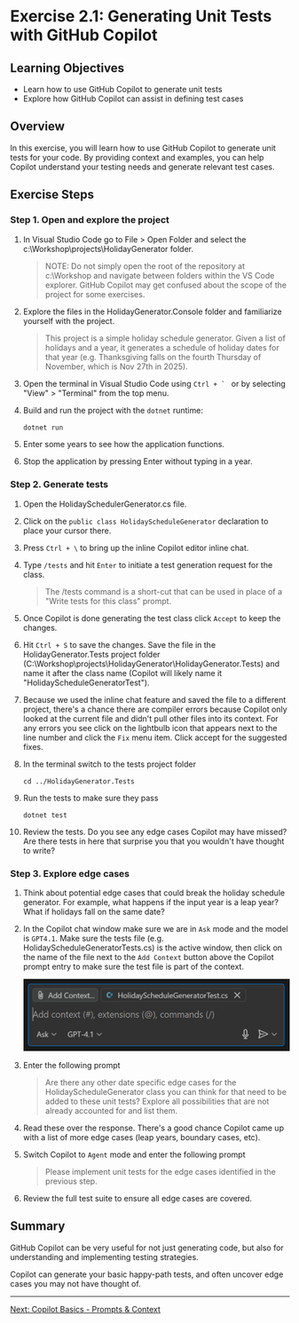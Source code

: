# Exercise 2.1: Generating Unit Tests with GitHub Copilot

## Learning Objectives

- Learn how to use GitHub Copilot to generate unit tests
- Explore how GitHub Copilot can assist in defining test cases

## Overview

In this exercise, you will learn how to use GitHub Copilot to generate unit tests for your code. By providing context and examples, you can help Copilot understand your testing needs and generate relevant test cases.

## Exercise Steps

### Step 1. Open and explore the project

1. In Visual Studio Code go to File > Open Folder and select the c:\Workshop\projects\HolidayGenerator folder.
    
    > NOTE: Do not simply open the root of the repository at c:\Workshop and navigate between folders within the VS Code explorer. GitHub Copilot may get confused about the scope of the project for some exercises.

1. Explore the files in the HolidayGenerator.Console folder and familiarize yourself with the project.

    > This project is a simple holiday schedule generator. Given a list of holidays and a year, it generates a schedule of holiday dates for that year (e.g. Thanksgiving falls on the fourth Thursday of November, which is Nov 27th in 2025).

1. Open the terminal in Visual Studio Code using ``Ctrl + ` `` or by selecting "View" > "Terminal" from the top menu.

1. Build and run the project with the ``dotnet`` runtime:
    ```powershell
    dotnet run
    ```

1. Enter some years to see how the application functions.

1. Stop the application by pressing Enter without typing in a year.

### Step 2. Generate tests

1. Open the HolidaySchedulerGenerator.cs file.

1. Click on the ``public class HolidayScheduleGenerator`` declaration to place your cursor there.

1. Press ``Ctrl + \`` to bring up the inline Copilot editor inline chat.

1. Type ``/tests`` and hit ``Enter`` to initiate a test generation request for the class.

    > The /tests command is a short-cut that can be used in place of a "Write tests for this class" prompt.

1. Once Copilot is done generating the test class click ``Accept`` to keep the changes.

1. Hit ``Ctrl + S`` to save the changes. Save the file in the HolidayGenerator.Tests project folder (C:\Workshop\projects\HolidayGenerator\HolidayGenerator.Tests) and name it after the class name (Copilot will likely name it "HolidayScheduleGeneratorTest").

1. Because we used the inline chat feature and saved the file to a different project, there's a chance there are compiler errors because Copilot only looked at the current file and didn't pull other files into its context. For any errors you see click on the lightbulb icon that appears next to the line number and click the ``Fix`` menu item. Click accept for the suggested fixes.

1. In the terminal switch to the tests project folder

    ```
    cd ../HolidayGenerator.Tests
    ```

1. Run the tests to make sure they pass

    ```
    dotnet test
    ```

1. Review the tests. Do you see any edge cases Copilot may have missed? Are there tests in here that surprise you that you wouldn't have thought to write?

### Step 3. Explore edge cases

1. Think about potential edge cases that could break the holiday schedule generator. For example, what happens if the input year is a leap year? What if holidays fall on the same date?

1. In the Copilot chat window make sure we are in ``Ask`` mode and the model is ``GPT4.1``. Make sure the tests file (e.g. HolidayScheduleGeneratorTests.cs) is the active window, then click on the name of the file next to the ``Add Context`` button above the Copilot prompt entry to make sure the test file is part of the context.

    ![alt text](image.png)

1. Enter the following prompt

    > Are there any other date specific edge cases for the HolidayScheduleGenerator class you can think for that need to be added to these unit tests? Explore all possibilities that are not already accounted for and list them.

1. Read these over the response. There's a good chance Copilot came up with a list of more edge cases (leap years, boundary cases, etc).

1. Switch Copilot to ``Agent`` mode and enter the following prompt

    > Please implement unit tests for the edge cases identified in the previous step.

1. Review the full test suite to ensure all edge cases are covered.

## Summary

GitHub Copilot can be very useful for not just generating code, but also for understanding and implementing testing strategies.

Copilot can generate your basic happy-path tests, and often uncover edge cases you may not have thought of.

---

[Next: Copilot Basics - Prompts & Context](../2.2-copilot-context/README.md)